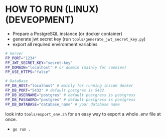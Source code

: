 # HOW TO RUN (LINUX) (DEVEOPMENT)
- Prepare a PostgreSQL instance (or docker container)
- generate jwt secret key (run `tools/generate_jwt_secret_key.py`)
- export all required environment variables
```bash
# Server
FP_PORT="1234"
FP_JWT_SECRET_KEY="secret-key"
FP_DOMAIN="localhost" # or domain (mainly for cookies)
FP_USE_HTTPS="false"

# DataBase
FP_DB_HOST="localhost" # mainly for running inside docker
FP_DB_PORT="5432" # default postgres is 5432
FP_DB_USERNAME="postgres" # default postgress is postgress
FP_DB_PASSWORD="postgres" # default postgress is postgress
FP_DB_DATABASE="database_name" # your database name
```
look into `tools/export_env.sh` for an easy way to export a whole .env file at once.
- `go run .`
